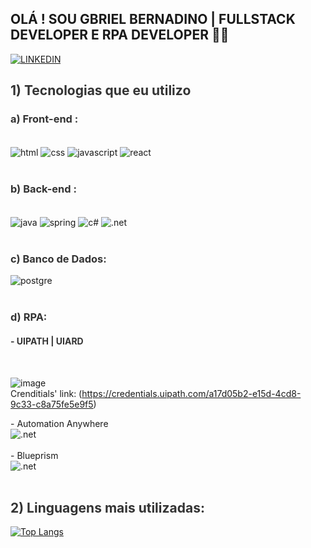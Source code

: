 
## OLÁ ! SOU GBRIEL BERNADINO | FULLSTACK DEVELOPER E RPA DEVELOPER 🙋‍♂️

        
[![LINKEDIN](https://img.shields.io/badge/LinkedIn-0077B5?style=for-the-badge&logo=linkedin&logoColor=white)](https://www.linkedin.com/in/gabriel-bernardino-88189a164/)



<h2 style="color: #333;">1)  Tecnologias que eu utilizo </h2>   
      
<h3 style="color: #333;">a) Front-end :</h2>

<div style="display: inline_block" > <br/>
        <img align="Center" alt="html" src="https://img.shields.io/badge/HTML-239120?style=for-the-badge&logo=html5&logoColor=white"/>
        <img align="Center" alt="css" src="https://img.shields.io/badge/CSS-239120?&style=for-the-badge&logo=css3&logoColor=white"/>
        <img align="Center" alt="javascript" src="https://img.shields.io/badge/JavaScript-F7DF1E?style=for-the-badge&logo=javascript&logoColor=black"/>
        <img align="Center" alt="react" src="https://img.shields.io/badge/React-20232A?style=for-the-badge&logo=react&logoColor=61DAFB"/>
</div> <br/>

<h3 style="color: #333;"> b) Back-end :</h2>

<div style="display: inline_block" > <br/>
      <img align="Center" alt="java" src="https://img.shields.io/badge/Java-ED8B00?style=for-the-badge&logo=openjdk&logoColor=white"/>
      <img align="Center" alt="spring" src="https://img.shields.io/badge/Spring-6DB33F?style=for-the-badge&logo=spring&logoColor=white"/>
      <img align="Center" alt="c#" src="https://img.shields.io/badge/C%23-239120?style=for-the-badge&logo=c-sharp&logoColor=white"/>
      <img align="Center" alt=".net" src="https://img.shields.io/badge/.NET-5C2D91?style=for-the-badge&logo=.net&logoColor=white"/>    
</div> <br/>



<h3 style="color: #333;"> c) Banco de Dados:</h2>

<div style="display: inline_block" >
   <img align="Center" alt="postgre" src="https://img.shields.io/badge/PostgreSQL-316192?style=for-the-badge&logo=postgresql&logoColor=white"/>
</div> <br/>


<h3 style="color: #333;">d) RPA:</h2> 
<h4 style="color: #333;">- UIPATH | UIARD</h4> <br/>

![image](https://github.com/Gabrielbenard/Gabrielbenard/assets/86093492/2fab56a6-6012-4098-8891-e8e864a2a86f)
<br/>
Crenditials' link:
(https://credentials.uipath.com/a17d05b2-e15d-4cd8-9c33-c8a75fe5e9f5)
<br/>

<div>
  - Automation Anywhere </br>
    <img align="Center" alt=".net" src="https://github.com/Gabrielbenard/Gabrielbenard/assets/86093492/ce973206-b975-4899-9385-d9f2e666a202"/>  
</div> 
<br/>
<div>
  - Blueprism </br>
    <img align="Center" alt=".net" src="https://github.com/Gabrielbenard/Gabrielbenard/assets/86093492/98c571ab-747f-46bd-abc5-cc8aa0085116"/>  
</div>
<br/>

<h2 style="color: #333;">2)  Linguagens mais utilizadas: </h2>   

[![Top Langs](https://github-readme-stats.vercel.app/api/top-langs/?username=Gabrielbenard&theme=blue-green)](https://github.com/Gabrielbenard/github-readme-stats)








